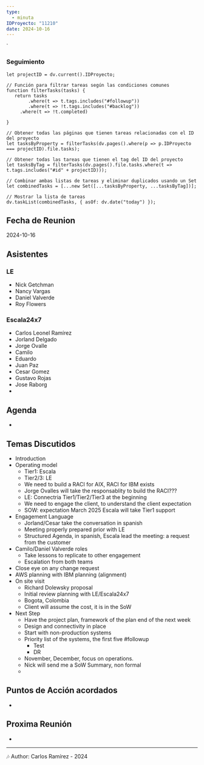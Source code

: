 ```yaml
---
type:
  - minuta
IDProyecto: "11210"
date: 2024-10-16
---
```

`

### Seguimiento

```dataviewjs
let projectID = dv.current().IDProyecto;

// Función para filtrar tareas según las condiciones comunes
function filterTasks(tasks) {
   return tasks
        .where(t => t.tags.includes("#followup"))
        .where(t => !t.tags.includes("#backlog"))
     .where(t => !t.completed)
        
}

// Obtener todas las páginas que tienen tareas relacionadas con el ID del proyecto
let tasksByProperty = filterTasks(dv.pages().where(p => p.IDProyecto === projectID).file.tasks);

// Obtener todas las tareas que tienen el tag del ID del proyecto
let tasksByTag = filterTasks(dv.pages().file.tasks.where(t => t.tags.includes("#id" + projectID)));

// Combinar ambas listas de tareas y eliminar duplicados usando un Set
let combinedTasks = [...new Set([...tasksByProperty, ...tasksByTag])];

// Mostrar la lista de tareas
dv.taskList(combinedTasks, { asOf: dv.date("today") });
 ```
## Fecha de Reunion
2024-10-16

## Asistentes

### LE
* Nick Getchman
* Nancy Vargas
* Daniel Valverde
* Roy Flowers
### Escala24x7
- Carlos Leonel Ramírez
-  Jorland Delgado
- Jorge Ovalle
- Camilo
- Eduardo
- Juan Paz
- Cesar Gomez
- Gustavo Rojas
- Jose Raborg
- 

## Agenda
* 
## Temas Discutidos
*  Introduction
* Operating model
	* Tier1: Escala
	* Tier2/3: LE
	* We need to build a RACI for AIX, RACI for IBM exists
	* Jorge Ovalles will take the responsablity to build the RACI???
	* LE: Connectria Tier1/Tier2/Tier3 at the beginning
	* We need to engage the client, to understand the client expectation
	* SOW: expectation March 2025 Escala will take Tier1 support
* Engagement Language
	* Jorland/Cesar take the conversation in spanish
	* Meeting properly prepared prior with LE
	* Structured Agenda, in spanish, Escala lead the meeting: a request from the customer
* Camilo/Daniel Valverde roles
	* Take lessons to replicate to other engagement
	* Escalation from both teams
* Close eye on any change request
* AWS planning with IBM planning (alignment)
* On site visit
	* Richard Dolewsky proposal
	* Initial review planning with LE/Escala24x7
	* Bogota, Colombia
	* Client will assume the cost, it is in the SoW
* Next Step
	* Have the project plan, framework of the plan end of  the next week
	* Design and connectivity in place
	* Start with non-production systems
	* Priority list of the systems, the first five #followup 
		* Test
		* DR
	* November, December, focus on operations.
	* Nick will send me a SoW Summary, non formal
	* 

## Puntos de Acción acordados
- 

## Proxima Reunión
*   

---
🎶
Author: Carlos Ramírez - 2024
